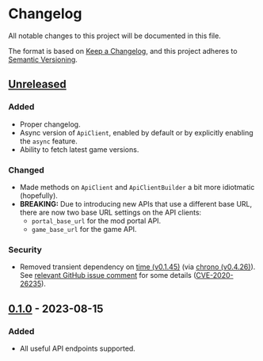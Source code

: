 # Changelog

All notable changes to this project will be documented in this file.

The format is based on [Keep a Changelog](https://keepachangelog.com/en/1.0.0/),
and this project adheres to [Semantic Versioning](https://semver.org/spec/v2.0.0.html).

## [Unreleased]

### Added

 - Proper changelog.
 - Async version of `ApiClient`, enabled by default or by explicitly enabling
   the `async` feature.
 - Ability to fetch latest game versions.

### Changed

 - Made methods on `ApiClient` and `ApiClientBuilder` a bit more idiotmatic
   (hopefully).
 - **BREAKING:** Due to introducing new APIs that use a different base URL,
   there are now two base URL settings on the API clients:
    - `portal_base_url` for the mod portal API.
    - `game_base_url` for the game API.

### Security

 - Removed transient dependency on [time (v0.1.45)][time_0.1.45]
   (via [chrono (v0.4.26)][chrono_0.4.26]).
   See [relevant GitHub issue comment][chrono_time_cve_issue] for some details
   ([CVE-2020-26235][]).

[time_0.1.45]: https://crates.io/crates/time/0.1.45
[chrono_0.4.26]: https://crates.io/crates/chrono/0.4.26
[chrono_time_cve_issue]: https://github.com/chronotope/chrono/issues/602#issuecomment-1242149249
[CVE-2020-26235]: https://cve.circl.lu/cve/CVE-2020-26235

## [0.1.0] - 2023-08-15

### Added

 - All useful API endpoints supported.

[unreleased]: https://github.com/Sharparam/facti/compare/api/v0.1.0...HEAD
[0.1.0]: https://github.com/Sharparam/facti/releases/tag/api/v0.1.0
